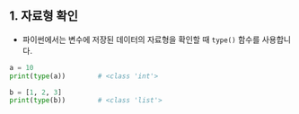 ## 1. 자료형 확인
- 파이썬에서는 변수에 저장된 데이터의 자료형을 확인할 때 `type()` 함수를 사용합니다.
```python
a = 10
print(type(a))        # <class 'int'>

b = [1, 2, 3]
print(type(b))        # <class 'list'>
```
